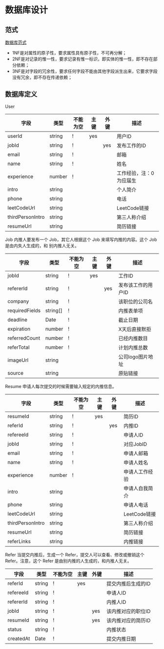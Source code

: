 # 数据库设计

## 范式
[数据库范式](https://segmentfault.com/a/1190000013695030)

* 1NF是对属性的原子性，要求属性具有原子性，不可再分解；
* 2NF是对记录的惟一性，要求记录有惟一标识，即实体的惟一性，即不存在部分依赖；
* 3NF是对字段的冗余性，要求任何字段不能由其他字段派生出来，它要求字段没有冗余，即不存在传递依赖；

## 数据库定义

User

| 字段             | 类型   | 不能为空 | 主键 | 外键 | 描述                    |
|------------------|--------|----------|------|------|-------------------------|
| userId           | string | !      | yes  |      | 用户ID                  |
| jobId            | string | !      |      | yes  | 发布工作的ID            |
| email            | string | !      |      |      | 邮箱                    |
| name             | string | !      |      |      | 姓名                    |
| experience       | number | !      |      |      | 工作经验，注：0为应届生 |
| intro            | string |          |      |      | 个人简介                |
| phone            | string |          |      |      | 电话                    |
| leetCodeUrl      | string |          |      |      | LeetCode链接            |
| thirdPersonIntro | string |          |      |      | 第三人称介绍            |
| resumeUrl        | string |          |      |      | 简历链接                |

Job
内推人要发布一个 Job，其它人根据这个 Job 来填写内推的内容。这个 Job 是由内失人生成的，和
别内推人无关。

| 字段           | 类型     | 不能为空 | 主键 | 外键 | 描述               |
|----------------|----------|----------|------|------|--------------------|
| jobId          | string   | !        | yes  |      | 工作ID             |
| refererId         | string   | !        |      | yes  | 发布该工作的用户ID |
| company        | string   | !        |      |      | 该职位的公司名     |
| requiredFields | string[] | !        |      |      | 内推表单项         |
| deadline       | Date     | !        |      |      | 截止日期           |
| expiration     | number   | !        |      |      | X天后直接默拒      |
| referredCount  | number   | !        |      |      | 已经内推数目       |
| referTotal     | number   | !        |      |      | 计划内推总数       |
| imageUrl       | string   |          |      |      | 公司logo图片地址   |
| source         | string   |          |      |      | 原贴链接           |

Resume
申请人每次提交的时候需要输入规定的内推信息。

| 字段             | 类型   | 不能为空 | 主键 | 外键 | 描述           |
|------------------|--------|----------|------|------|----------------|
| resumeId         | string | !        | yes  |      | 简历ID         |
| referId         | string | !        | |   yes   | 内推ID         |
| refereeId           | string | !        |      |      | 申请人ID       |
| jobId            | string | !        |      |      | 对应JobID      |
| email            | string | !        |      |      | 申请人邮箱     |
| name             | string | !        |      |      | 申请人姓名     |
| experience       | number | !        |      |      | 申请人工作经验 |
| intro            | string |          |      |      | 申请人自我简介 |
| phone            | string |          |      |      | 申请人电话     |
| leetCodeUrl      | string |          |      |      | LeetCode链接   |
| thirdPersonIntro | string |          |      |      | 第三人称介绍   |
| resumeUrl        | string |          |      |      | 简历链接       |
| referLinks        | string |          |      |      | 内推链接       |

Refer
当提交内推后，生成一个 Refer，提交人可以查看、修改或撤销这个 Refer。注意，这个 Refer 
是由别内推的人生成的，和内推人无关。

| 字段        | 类型   | 不能为空 | 主键 | 外键 | 描述               |
|-------------|--------|----------|------|------|--------------------|
| referId     | string | !        | yes  |      | 提交内推后生成的ID |
| refereeId           | string | !        |      |      | 申请人ID       |
| refererId           | string | !        |      |      | 内推人ID       |
| jobId       | string | !        |      | yes  | 该内推对应的职位ID |
| resumeId       | string | !        |      | yes  | 该内推对应的简历ID |
| status      | string | !        |      |      | 内推状态           |
| createdAt | Date   | !        |      |      | 提交内推日期       |

